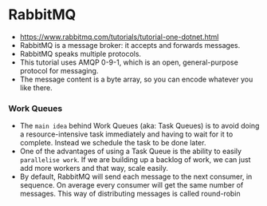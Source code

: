 
# RabbitMQ
- https://www.rabbitmq.com/tutorials/tutorial-one-dotnet.html
- RabbitMQ is a message broker: it accepts and forwards messages.
- RabbitMQ speaks multiple protocols. 
- This tutorial uses AMQP 0-9-1, which is an open, general-purpose protocol for messaging. 
- The message content is a byte array, so you can encode whatever you like there.
### Work Queues
- The ```main idea``` behind Work Queues (aka: Task Queues) is to avoid doing a resource-intensive task immediately and having to wait for it to complete. Instead we schedule the task to be done later.
- One of the advantages of using a Task Queue is the ability to easily ```parallelise work```. If we are building up a backlog of work, we can just add more workers and that way, scale easily.
- By default, RabbitMQ will send each message to the next consumer, in sequence. On average every consumer will get the same number of messages. This way of distributing messages is called round-robin
